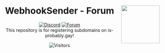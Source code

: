 <center><img src="https://camo.githubusercontent.com/be90f9c245b4bbb0e0c5c02fe9f5a763dbe0344b6babd05f82da4f39d1c69f64/68747470733a2f2f692e70696e696d672e636f6d2f6f726967696e616c732f63392f61392f66612f63396139666133613166643538663730646631613035616465373161653666652e676966" align="right" width="120"/>

# WebhookSender - Forum 
[![Discord](https://img.shields.io/discord/822426820447567872)](https://discord.gg/H3BdTvE2K2) [![Forum](https://img.shields.io/badge/Forum-in_Issues-red)](https://github.com/webhooksender/forum/issues)
<br>
This repository is for registering subdomains on is-probably.gay!

![Visitors](https://count.getloli.com/get/@a)
</center>
